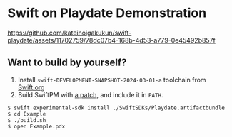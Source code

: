 # Swift on Playdate Demonstration

https://github.com/kateinoigakukun/swift-playdate/assets/11702759/78dc07b4-168b-4d53-a779-0e45492b857f

## Want to build by yourself?

1. Install `swift-DEVELOPMENT-SNAPSHOT-2024-03-01-a` toolchain from [Swift.org](https://swift.org/download/)
2. Build SwiftPM with [a patch](https://github.com/apple/swift-package-manager/pull/7417), and include it in `PATH`.

```console
$ swift experimental-sdk install ./SwiftSDKs/Playdate.artifactbundle
$ cd Example
$ ./build.sh
$ open Example.pdx
```
